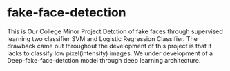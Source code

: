 # fake-face-detection
This is Our College Minor Project
Detction of fake faces through supervised learning two classifier SVM and Logistic Regression Classifier.
The drawback came out throughout the development of this project is that it lacks to classify low pixel(intensity) images.
We under development of a Deep-fake-face-detction model through deep learning architecture.
